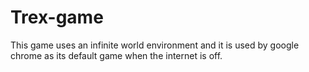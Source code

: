 # Trex-game
This game uses an infinite world environment and it is used by google chrome as its default game when the internet is off.
